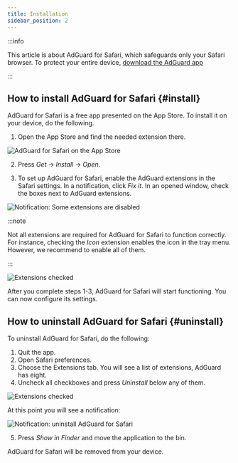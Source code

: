 ```yaml
---
title: Installation
sidebar_position: 2
---
```


:::info

This article is about AdGuard for Safari, which safeguards only your Safari browser. To protect your entire device, [download the AdGuard app](https://adguard.com/download.html?auto=true)

:::

## How to install AdGuard for Safari {#install}

AdGuard for Safari is a free app presented on the App Store. To install it on your device, do the following.

1. Open the App Store and find the needed extension there.

![AdGuard for Safari on the App Store](https://cdn.adtidy.org/content/Kb/ad_blocker/safari/adguard-for-safari-app-store.png)

2. Press *Get* → *Install* → *Open*.

3. To set up AdGuard for Safari, enable the AdGuard extensions in the Safari settings. In a notification, click *Fix it*. In an opened window, check the boxes next to AdGuard extensions.

![Notification: Some extensions are disabled](https://cdn.adtidy.org/content/Kb/ad_blocker/safari/adguard-for-safari-notification.png)

:::note

Not all extensions are required for AdGuard for Safari to function correctly. For instance, checking the *Icon* extension enables the icon in the tray menu. However, we recommend to enable all of them.

:::

![Extensions checked](https://cdn.adtidy.org/content/Kb/ad_blocker/safari/adguard-for-safari-extensions-checked.png)

After you complete steps 1-3, AdGuard for Safari will start functioning. You can now configure its settings.


## How to uninstall AdGuard for Safari {#uninstall}
To uninstall AdGuard for Safari, do the following:

1. Quit the app.
2. Open Safari preferences.
3. Choose the Extensions tab. You will see a list of extensions, AdGuard has eight.
4. Uncheck all checkboxes and press *Uninstall* below any of them.

![Extensions checked](https://cdn.adtidy.org/public/Adguard/kb/installation/Safari/extensionschecked.png)

At this point you will see a notification:

![Notification: uninstall AdGuard for Safari](https://cdn.adtidy.org/public/Adguard/kb/installation/Safari/showinfinder.png)

5. Press *Show in Finder* and move the application to the bin.

AdGuard for Safari will be removed from your device.
